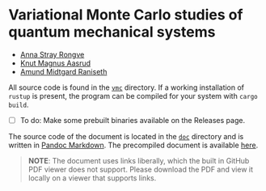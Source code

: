 # Variational Monte Carlo studies of quantum mechanical systems

- [Anna Stray Rongve](https://github.com/annasro)
- [Knut Magnus Aasrud](https://github.com/kmaasrud)
- [Amund Midtgard Raniseth](https://github.com/amundmr)

All source code is found in the [`vmc`](https://github.com/kmaasrud/vmc-fys4411/tree/main/vmc) directory. If a working installation of `rustup` is present, the program can be compiled for your system with `cargo build`.

- [ ] To do: Make some prebuilt binaries available on the Releases page.

The source code of the document is located in the [`doc`](https://github.com/kmaasrud/vmc-fys4411/tree/main/doc) directory and is written in [Pandoc Markdown](https://pandoc.org/MANUAL.html#pandocs-markdown). The precompiled document is available [here](https://github.com/kmaasrud/vmc-fys4411/blob/main/doc/main.pdf).

> **NOTE**: The document uses links liberally, which the built in GitHub PDF viewer does not support. Please download the PDF and view it locally on a viewer that supports links.
